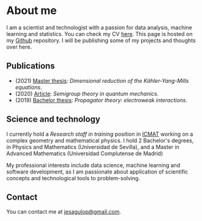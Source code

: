 # About me

I am a scientist and technologist with a passion for
data analysis, machine learning and statistics.
You can check my CV
[here](docs/cv-jesus-aguado.pdf).  This page is hosted on my [
Github](https://github.com/jesusaguado) repository.  I will be publishing some
of my projects and thoughts over here.

## Publications

- (2021) [Master thesis](docs/kahler-yang-mills.pdf): *Dimensional
  reduction of the Kähler-Yang-Mills equations*.
- (2020) [Article](https://temat.es/monograficos/article/view/vol1-p17):
  *Semigroup theory in quantum mechanics*.
- (2019) [Bachelor thesis](https://idus.us.es/handle/11441/89992): *Propagator
  theory: electroweak interactions*.

## Science and technology

I currently hold a *Research staff in training* position in
[ICMAT](https://www.icmat.es/) working on a complex geometry and mathematical
physics. I hold 2 Bachelor's degrees, in Physics and Mathematics (Universidad
de Sevilla), and a Master in Advanced Mathematics (Universidad Complutense de
Madrid)

My professional interests include data science, machine learning and software
development, as I am passionate about application of scientific concepts and
technological tools to problem-solving.

## Contact 

You can contact me at <jesagulop@gmail.com>.
